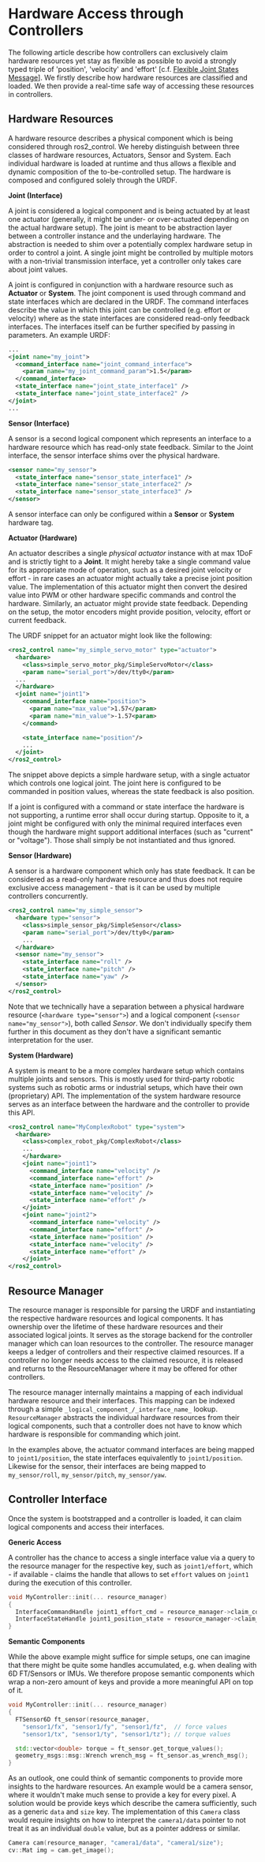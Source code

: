 # Hardware Access through Controllers

The following article describe how controllers can exclusively claim hardware resources yet stay as flexible as possible to avoid a strongly typed triple of 'position', 'velocity' and 'effort' [c.f. [Flexible Joint States Message](https://github.com/ros-controls/roadmap/blob/master/design_drafts/flexible_joint_states_msg.md)].
We firstly describe how hardware resources are classified and loaded.
We then provide a real-time safe way of accessing these resources in controllers.

## Hardware Resources
A hardware resource describes a physical component which is being considered through ros2_control.
We hereby distinguish between three classes of hardware resources, Actuators, Sensor and System.
Each individual hardware is loaded at runtime and thus allows a flexible and dynamic composition of the to-be-controlled setup.
The hardware is composed and configured solely through the URDF.

**Joint (Interface)**

A joint is considered a logical component and is being actuated by at least one actuator (generally, it might be under- or over-actuated depending on the actual hardware setup).
The joint is meant to be abstraction layer between a controller instance and the underlaying hardware.
The abstraction is needed to shim over a potentially complex hardware setup in order to control a joint.
A single joint might be controlled by multiple motors with a non-trivial transmission interface, yet a controller only takes care about joint values.

A joint is configured in conjunction with a hardware resource such as **Actuator** or **System**.
The joint component is used through command and state interfaces which are declared in the URDF.
The command interfaces describe the value in which this joint can be controlled (e.g. effort or velocity) where as the state interfaces are considered read-only feedback interfaces.
The interfaces itself can be further specified by passing in parameters.
An example URDF:
```xml
...
<joint name="my_joint">
  <command_interface name="joint_command_interface">
    <param name="my_joint_command_param">1.5</param>
  </command_interface>
  <state_interface name="joint_state_interface1" />
  <state_interface name="joint_state_interface2" />
</joint>
...
```

**Sensor (Interface)**

A sensor is a second logical component which represents an interface to a hardware resource which has read-only state feedback.
Similar to the Joint interface, the sensor interface shims over the physical hardware.

```xml
<sensor name="my_sensor">
  <state_interface name="sensor_state_interface1" />
  <state_interface name="sensor_state_interface2" />
  <state_interface name="sensor_state_interface3" />
</sensor>
```
A sensor interface can only be configured within a **Sensor** or **System** hardware tag.

**Actuator (Hardware)**

An actuator describes a single *physical actuator* instance with at max 1DoF and is strictly tight to a **Joint**.
It might hereby take a single command value for its appropriate mode of operation, such as a desired joint velocity or effort - in rare cases an actuator might actually take a precise joint position value.
The implementation of this actuator might then convert the desired value into PWM or other hardware specific commands and control the hardware.
Similarly, an actuator might provide state feedback.
Depending on the setup, the motor encoders might provide position, velocity, effort or current feedback.

The URDF snippet for an actuator might look like the following:
```xml
<ros2_control name="my_simple_servo_motor" type="actuator">
  <hardware>
    <class>simple_servo_motor_pkg/SimpleServoMotor</class>
    <param name="serial_port">/dev/tty0</param>
  ...
  </hardware>
  <joint name="joint1">
    <command_interface name="position">
      <param name="max_value">1.57</param>
      <param name="min_value">-1.57<param>
    </command>

    <state_interface name="position"/>
    ...
  </joint>
</ros2_control>
```
The snippet above depicts a simple hardware setup, with a single actuator which controls one logical joint.
The joint here is configured to be commanded in position values, whereas the state feedback is also position.

If a joint is configured with a command or state interface the hardware is not supporting, a runtime error shall occur during startup.
Opposite to it, a joint might be configured with only the minimal required interfaces even though the hardware might support additional interfaces (such as "current" or "voltage").
Those shall simply be not instantiated and thus ignored.

**Sensor (Hardware)**

A sensor is a hardware component which only has state feedback.
It can be considered as a read-only hardware resource and thus does not require exclusive access management - that is it can be used by multiple controllers concurrently.
```xml
<ros2_control name="my_simple_sensor">
  <hardware type="sensor">
    <class>simple_sensor_pkg/SimpleSensor</class>
    <param name="serial_port">/dev/tty0</param>
    ...
  </hardware>
  <sensor name="my_sensor">
    <state_interface name="roll" />
    <state_interface name="pitch" />
    <state_interface name="yaw" />
  </sensor>
</ros2_control>
```
Note that we technically have a separation between a physical hardware resource (`<hardware type="sensor">`) and a logical component (`<sensor name="my_sensor">`), both called *Sensor*.
We don't individually specify them further in this document as they don't have a significant semantic interpretation for the user.

**System (Hardware)**

A system is meant to be a more complex hardware setup which contains multiple joints and sensors.
This is mostly used for third-party robotic systems such as robotic arms or industrial setups, which have their own (proprietary) API.
The implementation of the system hardware resource serves as an interface between the hardware and the controller to provide this API.
```xml
<ros2_control name="MyComplexRobot" type="system">
  <hardware>
    <class>complex_robot_pkg/ComplexRobot</class>
    ...
    </hardware>
    <joint name="joint1">
      <command_interface name="velocity" />
      <command_interface name="effort" />
      <state_interface name="position" />
      <state_interface name="velocity" />
      <state_interface name="effort" />
    </joint>
    <joint name="joint2">
      <command_interface name="velocity" />
      <command_interface name="effort" />
      <state_interface name="position" />
      <state_interface name="velocity" />
      <state_interface name="effort" />
    </joint>
</ros2_control>
```

## Resource Manager
The resource manager is responsible for parsing the URDF and instantiating the respective hardware resources and logical components.
It has ownership over the lifetime of these hardware resources and their associated logical joints.
It serves as the storage backend for the controller manager which can loan resources to the controller.
The resource manager keeps a ledger of controllers and their respective claimed resources.
If a controller no longer needs access to the claimed resource, it is released and returns to the ResourceManager where it may be offered for other controllers.

The resource manager internally maintains a mapping of each individual hardware resource and their interfaces.
This mapping can be indexed through a simple `_logical_component_/_interface_name_` lookup.
`ResourceManager` abstracts the individual hardware resources from their logical components, such that a controller does not have to know which hardware is responsible for commanding which joint.

In the examples above, the actuator command interfaces are being mapped to `joint1/position`, the state interfaces equivalently to `joint1/position`.
Likewise for the sensor, their interfaces are being mapped to `my_sensor/roll`, `my_sensor/pitch`, `my_sensor/yaw`.

## Controller Interface
Once the system is bootstrapped and a controller is loaded, it can claim logical components and access their interfaces.

**Generic Access**

A controller has the chance to access a single interface value via a query to the resource manager for the respective key, such as `joint1/effort`, which - if available - claims the handle that allows to set `effort` values on `joint1` during the execution of this controller.
```c++
void MyController::init(... resource_manager)
{
  InterfaceCommandHandle joint1_effort_cmd = resource_manager->claim_command_interface("joint1/effort");
  InterfaceStateHandle joint1_position_state = resource_manager->claim_state_interface("joint1/position");
}
```

**Semantic Components**

While the above example might suffice for simple setups, one can imagine that there might be quite some handles accumulated, e.g. when dealing with 6D FT/Sensors or IMUs.
We therefore propose semantic components which wrap a non-zero amount of keys and provide a more meaningful API on top of it.
```c++
void MyController::init(... resource_manager)
{
  FTSensor6D ft_sensor(resource_manager,
    "sensor1/fx", "sensor1/fy", "sensor1/fz",  // force values
    "sensor1/tx", "sensor1/ty", "sensor1/tz"); // torque values

  std::vector<double> torque = ft_sensor.get_torque_values();
  geometry_msgs::msg::Wrench wrench_msg = ft_sensor.as_wrench_msg();
}
```

As an outlook, one could think of semantic components to provide more insights to the hardware resources.
An example would be a camera sensor, where it wouldn't make much sense to provide a key for every pixel.
A solution would be provide keys which describe the camera sufficiently, such as a generic `data` and `size` key.
The implementation of this `Camera` class would require insights on how to interpret the `camera1/data` pointer to not treat it as an individual `double` value, but as a pointer address or similar.
```c++
Camera cam(resource_manager, "camera1/data", "camera1/size");
cv::Mat img = cam.get_image();
```
